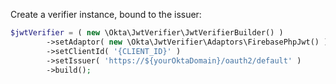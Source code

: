 Create a verifier instance, bound to the issuer:

```php
$jwtVerifier = ( new \Okta\JwtVerifier\JwtVerifierBuilder() )
        ->setAdaptor( new \Okta\JwtVerifier\Adaptors\FirebasePhpJwt() )
        ->setClientId( '{CLIENT_ID}' )
        ->setIssuer( 'https://${yourOktaDomain}/oauth2/default' )
        ->build();
```
